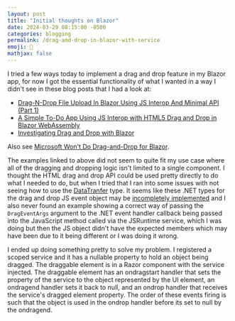 ```yaml
---
layout: post
title: "Initial thoughts on Blazor"
date: 2024-03-29 08:15:00 -0500
categories: blogging
permalink: /drag-and-drop-in-blazor-with-service
emoji: 🫡
mathjax: false
---
```


I tried a few ways today to implement a drag and drop feature in my Blazor app, for now I got the essential functionality of what I wanted in a way I didn't see in these blog posts that I had a look at:

- [Drag-N-Drop File Upload In Blazor Using JS Interop And Minimal API (Part 1)](https://www.binaryintellect.net/articles/d40fbcb5-fb25-4d83-950c-47632dc632c1.aspx)
- [A Simple To-Do App Using JS Interop with HTML5 Drag and Drop in Blazor WebAssembly](https://www.syncfusion.com/blogs/post/to-do-app-using-js-interop-with-html5-drag-and-drop-in-blazor-webassembly?ref=dailydev)
- [Investigating Drag and Drop with Blazor](https://chrissainty.com/investigating-drag-and-drop-with-blazor/)

Also see [Microsoft Won't Do Drag-and-Drop for Blazor](https://visualstudiomagazine.com/articles/2022/03/30/blazor-drag-drop.aspx).

The examples linked to above did not seem to quite fit my use case where all of the dragging and dropping logic isn't limited to a single component. I thought the HTML drag and drop API could be used pretty directly to do what I needed to do, but when I tried that I ran into some issues with not seeing how to use the [DataTranfer](https://learn.microsoft.com/en-us/dotnet/api/microsoft.aspnetcore.components.web.datatransfer?view=aspnetcore-8.0) type. It seems like these .NET types for the drag and drop JS event object may be [incompletely implemented](https://github.com/dotnet/aspnetcore/issues/43976) and I also never found an example showing a correct way of passing the `DragEventArgs` argument to the .NET event handler callback being passed into the JavaScript method called via the JSRuntime service, which I was doing but then the JS object didn't have the expected members which may have been due to it being different or I was doing it wrong.

I ended up doing something pretty to solve my problem. I registered a scoped service and it has a nullable property to hold an object being dragged. The draggable element is in a Razor component with the service injected. The draggable element has an ondragstart handler that sets the property of the service to the object represented by the UI element, an ondragend handler sets it back to null, and an ondrop handler that receives the service's dragged element property. The order of these events firing is such that the object is used in the ondrop handler before its set to null by the ondragend.


